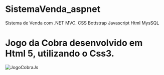# SistemaVenda_aspnet
Sistema de Venda com .NET MVC.
CSS
Bottstrap
Javascript
Html
MysSQL




# Jogo da Cobra desenvolvido em Html 5, utilizando o Css3.
![JogoCobraJs]()
